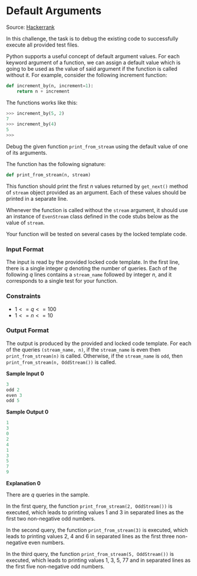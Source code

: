 # Default Arguments

Source: [Hackerrank](https://www.hackerrank.com/challenges/default-arguments/problem)

In this challenge, the task is to debug the existing code to successfully execute all provided test files.

Python supports a useful concept of default argument values. For each keyword argument of a function, we can assign a default value which is going to be used as the value of said argument if the function is called without it. For example, consider the following increment function:

```python
def increment_by(n, increment=1):
    return n + increment
```

The functions works like this:

```python
>>> increment_by(5, 2)
7
>>> increment_by(4)
5
>>>
```

Debug the given function `print_from_stream` using the default value of one of its arguments.

The function has the following signature:

```python
def print_from_stream(n, stream)
```

This function should print the first $n$ values returned by `get_next()` method of `stream` object provided as an argument. Each of these values should be printed in a separate line.

Whenever the function is called without the `stream` argument, it should use an instance of `EvenStream` class defined in the code stubs below as the value of `stream`.

Your function will be tested on several cases by the locked template code.

### Input Format

The input is read by the provided locked code template. In the first line, there is a single integer $q$ denoting the number of queries. Each of the following $q$ lines contains a `stream_name` followed by integer $n$, and it corresponds to a single test for your function.

### Constraints

- $1 <= q <= 100$
- $1 <= n <= 10$

### Output Format

The output is produced by the provided and locked code template. For each of the queries `(stream_name, n)`, if the `stream_name` is even then `print_from_stream(n)` is called. Otherwise, if the `stream_name` is `odd`, then `print_from_stream(n, OddStream())` is called.

**Sample Input 0**

```python
3
odd 2
even 3
odd 5
```

**Sample Output 0**

```python
1
3
0
2
4
1
3
5
7
9
```

**Explanation 0**

There are $q$ queries in the sample.

In the first query, the function `print_from_stream(2, OddStream())` is executed, which leads to printing values $1$ and $3$ in separated lines as the first two non-negative odd numbers.

In the second query, the function `print_from_stream(3)` is executed, which leads to printing values $2$, $4$ and $6$ in separated lines as the first three non-negative even numbers.

In the third query, the function `print_from_stream(5, OddStream())` is executed, which leads to printing values $1$, $3$, $5$, $7$7
and in separated lines as the first five non-negative odd numbers.